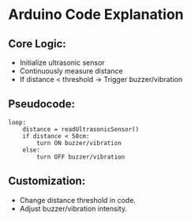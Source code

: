 # Arduino Code Explanation

## Core Logic:
- Initialize ultrasonic sensor
- Continuously measure distance
- If distance < threshold → Trigger buzzer/vibration

## Pseudocode:
```
loop:
    distance = readUltrasonicSensor()
    if distance < 50cm:
        turn ON buzzer/vibration
    else:
        turn OFF buzzer/vibration
```

## Customization:
- Change distance threshold in code.
- Adjust buzzer/vibration intensity.
